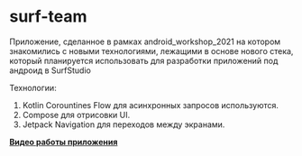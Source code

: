 # surf-team

Приложение, сделанное в рамках android_workshop_2021 на котором знакомились с новыми технологиями, лежащими в основе нового стека, который планируется использовать для разработки приложений под андроид в SurfStudio

Технологии:  
1) Kotlin Corountines Flow для асинхронных запросов используются.  
2) Compose для отрисовки UI.   
3) Jetpack Navigation для переходов между экранами.  

[**Видео работы приложения**](https://drive.google.com/file/d/1e7US3wr9p7uUP9zgzNv37H871Mb4Y3Ch/view?usp=sharing)
